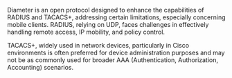 Diameter is an open protocol designed to enhance the capabilities of RADIUS and TACACS+, addressing certain limitations, especially concerning mobile clients. RADIUS, relying on UDP, faces challenges in effectively handling remote access, IP mobility, and policy control.

TACACS+, widely used in network devices, particularly in Cisco environments is often preferred for device administration purposes and may not be as commonly used for broader AAA (Authentication, Authorization, Accounting) scenarios.
